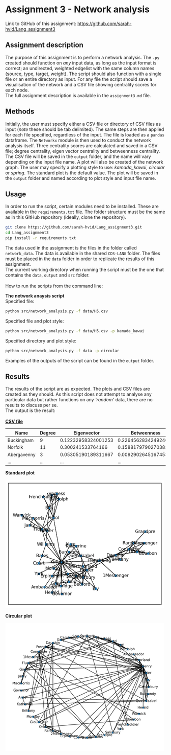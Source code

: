 # Assignment 3 - Network analysis
 
Link to GitHub of this assignment: https://github.com/sarah-hvid/Lang_assignment3

## Assignment description
The purpose of this assignment is to perform a network analysis. The ```.py``` created should function on _any_ input data, as long as the input format is correct; an undirected, weighted edgelist with the same column names (source, type, target, weight). The script should also function with a single file or an entire directory as input. For any file the script should save a visualisation of the network and a CSV file showing centrality scores for each node.\
The full assignment description is available in the ```assignment3.md``` file.

## Methods
Initially, the user must specify either a CSV file or directory of CSV files as input (*note* these should be tab delimited). The same steps are then applied for each file specified, regardless of the input. The file is loaded as a ```pandas``` dataframe. The ```Networkx``` module is then used to conduct the network analysis itself. Three centrality scores are calculated and saved in a CSV file; degree centrality, eigen vector centrality and betweenness centrality. The CSV file will be saved in the ```output``` folder, and the name will vary depending on the input file name. A plot will also be created of the network graph. The user may specify a plotting style to use: *kamada_kawai*, *circular* or *spring*. The standard plot is the default value. The plot will be saved in the ```output``` folder and named according to plot style and input file name. 

## Usage
In order to run the script, certain modules need to be installed. These are available in the ```requirements.txt``` file. The folder structure must be the same as in this GitHub repository (ideally, clone the repository).
```bash
git clone https://github.com/sarah-hvid/Lang_assignment3.git
cd Lang_assignment3
pip install -r requirements.txt
```
The data used in the assignment is the files in the folder called ```network_data```. The data is available in the shared ```CDS-LANG``` folder. The files must be placed in the ```data``` folder in order to replicate the results of this assignment.\
The current working directory when running the script must be the one that contains the ```data```, ```output``` and ```src``` folder.\
\
How to run the scripts from the command line: 

__The network anaysis script__\
Specified file:
```bash
python src/network_analysis.py -f data/H5.csv
```
Specified file and plot style:
```bash
python src/network_analysis.py -f data/H5.csv -p kamada_kawai
```
Specified directory and plot style:
```bash
python src/network_analysis.py -f data -p circular
```

Examples of the outputs of the script can be found in the ```output``` folder. 

## Results
The results of the script are as expected. The plots and CSV files are created as they should. As this script does not attempt to analyse any particular data but rather functions on any _'random'_ data, there are no results to discuss per se.\
The output is the result:\
\
[**CSV file**](/output/network_H8.csv)

| Name  | Degree | Eigenvector  | Betweenness |
| ------------- | ------------- | ------------- | ------------- |
| Buckingham  | 9  | 0.12232958324001253  | 0.2264562834249246  |
| Norfolk  | 11  | 0.300241533764166  | 0.15881797902703826 |
| Abergavenny  | 3  | 0.05305190189311667  | 0.009290264516745358 |
| ...  | ...  | ...  | ... |

**Standard plot**

<img src="/output/nx_standard_H5.png" width="500" height="400">

**Circular plot**

<img src="/output/nx_circular_H5.png" width="500" height="400">




